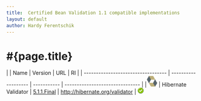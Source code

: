 ```yaml
---
title:  Certified Bean Validation 1.1 compatible implementations
layout: default
author: Hardy Ferentschik
---
```


# #{page.title}

|                                    | Name                | Version     | URL                             | RI |
| ---------------------------------- | ------------------- | ----------- | ------------------------------- |
|![Hibernate](/images/hibernate.gif) | Hibernate Validator | [5.1.1.Final](http://hibernate.org/validator/downloads/) | http://hibernate.org/validator | ![](/images/completed.png)
